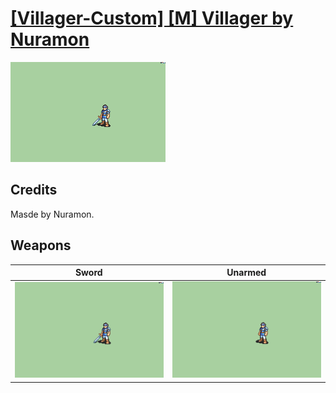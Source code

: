 # [\[Villager-Custom\] \[M\] Villager by Nuramon](./)
 

<img src="./1.%20Sword/Sword_000.png" alt="[Villager-Custom] [M] Villager by Nuramon standing" />

## Credits

Masde by Nuramon.

## Weapons
 

|Sword |Unarmed |
|  :---: | :---: |
| <img alt="Sword animation" src="./1.%20Sword/Sword.gif" /> | <img alt="Unarmed animation" src="./8.%20Unarmed/Unarmed.gif" /> |
